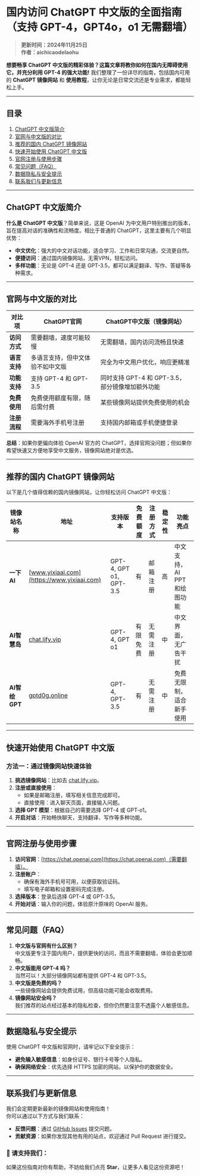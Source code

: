 # **国内访问 ChatGPT 中文版的全面指南（支持 GPT-4，GPT4o，o1 无需翻墙）**

> **更新时间：2024年11月25日**  
> **作者：aichicaodelaohu**

**想要畅享 ChatGPT 中文版的精彩体验？这篇文章将教你如何在国内无障碍使用它，并充分利用 GPT-4 的强大功能!** 我们整理了一份详尽的指南，包括国内可用的 **ChatGPT 镜像网站** 和 **使用教程**，让你无论是日常交流还是专业需求，都能轻松上手。

---

## **目录**
1. [ChatGPT 中文版简介](#chatgpt-中文版简介)
2. [官网与中文版的对比](#官网与中文版的对比)
3. [推荐的国内 ChatGPT 镜像网站](#推荐的国内-chatgpt-镜像网站)
4. [快速开始使用 ChatGPT 中文版](#快速开始使用-chatgpt-中文版)
5. [官网注册与使用步骤](#官网注册与使用步骤)
6. [常见问题（FAQ）](#常见问题faq)
7. [数据隐私与安全提示](#数据隐私与安全提示)
8. [联系我们与更新信息](#联系我们与更新信息)

---

## **ChatGPT 中文版简介**

**什么是 ChatGPT 中文版**？简单来说，这是 OpenAI 为中文用户特别推出的版本，旨在提高对话的准确性和流畅度。相比于普通的 ChatGPT，这里主要有几个明显优势：

- **中文优化**：强大的中文对话功能，适合学习、工作和日常沟通，交流更自然。
- **便捷访问**：通过国内镜像网站，无需VPN，轻松访问。
- **多样功能**：无论是 GPT-4 还是 GPT-3.5，都可以满足翻译、写作、答疑等各种需求。

---

## **官网与中文版的对比**

| **对比项**         | **ChatGPT官网**                     | **ChatGPT中文版（镜像网站）**                |
|------------------|--------------------------------|-------------------------------------|
| **访问方式**     | 需要翻墙，速度可能较慢               | 无需翻墙，国内访问流畅且快速             |
| **语言支持**     | 多语言支持，但中文体验不如中文版      | 完全为中文用户优化，响应更精准             |
| **功能支持**     | 支持 GPT-4 和 GPT-3.5           | 同时支持 GPT-4 和 GPT-3.5，部分镜像增加额外功能 |
| **免费使用**     | 免费使用额度有限，随后需付费       | 某些镜像网站提供免费使用的机会              |
| **注册流程**     | 需要海外手机号注册                   | 支持国内邮箱或手机便捷登录                     |

**总结**：如果你更偏向体验 OpenAI 官方的 ChatGPT，选择官网没问题；但如果你希望快速又方便地享受中文服务，镜像网站绝对是优选。

---

## **推荐的国内 ChatGPT 镜像网站**

以下是几个值得信赖的国内镜像网站，让你轻松访问 ChatGPT 中文版：

| 镜像站名称           | 地址                      | 支持版本       | 免费额度   | 注册方式       | 稳定性 | 功能亮点 |
|----------------------|---------------------------|----------------|-----------|---------------|-------|---------|
| **一下AI**         | [www.yixiaai.com](https://www.yixiaai.com) | GPT-4, GPT o1, GPT-3.5 | 有       | 邮箱注册     | 高     | 中文支持，AI PPT 和绘图功能 |
| **AI智慧岛**     | [chat.lify.vip](https://chat.lify.vip)      | GPT-4, GPT o1        | 有限免费 | 无需注册     | 中     | 中文界面，无广告干扰 |
| **AI智绘 GPT**         | [gptd0g.online](https://gptd0g.online) | GPT-4, GPT-3.5 | 有       | 无需注册     | 中     | 免费无限制，适合新手使用 |

---

## **快速开始使用 ChatGPT 中文版**

### **方法一：通过镜像网站快速体验**

1. **挑选镜像网站**：比如去 [chat.lify.vip](https://chat.lify.vip)。
2. **注册或直接使用**：
   - 如果是邮箱注册，填写相关信息完成即可。
   - 直接使用：进入聊天页面，直接输入问题。
3. **选择 GPT 模型**：根据自己的需要选择 GPT-4 或 GPT-o1。
4. **开启对话**：开始畅快聊天，支持翻译、写作等多种功能。

---

## **官网注册与使用步骤**

1. **访问官网**：[https://chat.openai.com](https://chat.openai.com)（需要翻墙）。
2. **注册账户**：
   - 确保有海外手机号可用，以便获取验证码。
   - 填写电子邮箱和设置密码完成注册。
3. **选择版本**：登录后选择 GPT-4 或 GPT-3.5。
4. **开始对话**：输入你的问题，体验原汁原味的 OpenAI 服务。

---

## **常见问题（FAQ）**

1. **中文版与官网有什么区别？**  
   中文版更专注于国内用户，提供更快的访问，而且不需要翻墙，体验会更加顺畅。
2. **中文版能用 GPT-4 吗？**  
   当然可以！大部分镜像网站都有提供 GPT-4 和 GPT-3.5。
3. **中文版是免费的吗？**  
   一些镜像网站会提供免费试用，但高级功能可能会收取费用。
4. **镜像网站安全吗？**  
   我们推荐的站点经过基本的隐私检查，但你仍然要注意不透露个人敏感信息。

---

## **数据隐私与安全提示**

使用 ChatGPT 中文版和官网时，请牢记以下安全提示：

- **避免输入敏感信息**：如身份证号、银行卡号等个人隐私。
- **确保网络安全**：优先选择 HTTPS 加密的网站，以保护你的数据安全。

---

## **联系我们与更新信息**

我们会定期更新最新的镜像网站和使用指南！  
你可以通过以下方式与我们联系：

- **反馈问题**：通过 [GitHub Issues](https://github.com/your-repo/issues) 提交问题。
- **贡献资源**：如果你发现其他有用的站点，欢迎通过 Pull Request 进行提交。

### 🌟 请支持我们：

如果这份指南对你有帮助，不妨给我们点亮 **Star**，让更多人看见这份资源吧！
